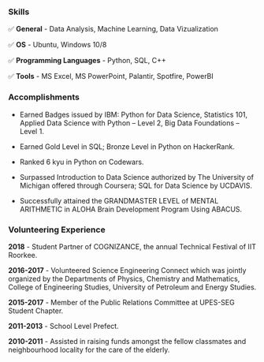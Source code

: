 ### Skills

:white_check_mark:  **General** - Data Analysis, Machine Learning, Data Vizualization

:white_check_mark:  **OS** - Ubuntu, Windows 10/8

:white_check_mark:  **Programming Languages** - Python, SQL, C++

:white_check_mark:  **Tools** - MS Excel, MS PowerPoint, Palantir, Spotfire, PowerBI


### Accomplishments 

- Earned Badges issued by IBM: Python for Data Science, Statistics 101, Applied Data Science with Python – Level 2, Big Data
Foundations – Level 1.

- Earned Gold Level in SQL; Bronze Level in Python on HackerRank.

- Ranked 6 kyu in Python on Codewars.

- Surpassed Introduction to Data Science authorized by The University of Michigan offered through Coursera; SQL for Data Science by UCDAVIS.

- Successfully attained the GRANDMASTER LEVEL of MENTAL ARITHMETIC in ALOHA Brain Development Program Using ABACUS.



### Volunteering Experience

**2018** - Student Partner of COGNIZANCE, the annual Technical Festival of IIT Roorkee.

**2016-2017** - Volunteered Science Engineering Connect which was jointly organized by the Departments of Physics, Chemistry
and Mathematics, College of Engineering Studies, University of Petroleum and Energy Studies.

**2015-2017** - Member of the Public Relations Committee at UPES-SEG Student Chapter.

**2011-2013** - School Level Prefect.

**2010-2011** - Assisted in raising funds amongst the fellow classmates and neighbourhood locality for the care of the elderly.
